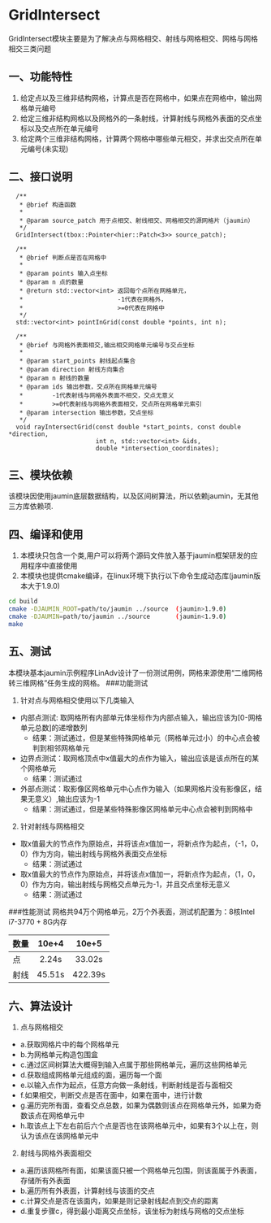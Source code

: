 # GridIntersect
GridIntersect模块主要是为了解决点与网格相交、射线与网格相交、网格与网格相交三类问题

## 一、功能特性
1. 给定点以及三维非结构网格，计算点是否在网格中，如果点在网格中，输出网格单元编号
2. 给定三维非结构网格以及网格外的一条射线，计算射线与网格外表面的交点坐标以及交点所在单元编号
3. 给定两个三维非结构网格，计算两个网格中哪些单元相交，并求出交点所在单元编号(未实现)

## 二、接口说明
```
  /**
   * @brief 构造函数
   *
   * @param source_patch 用于点相交、射线相交、网格相交的源网格片（jaumin）
   */
  GridIntersect(tbox::Pointer<hier::Patch<3>> source_patch);
```
```
  /**
   * @brief 判断点是否在网格中
   *
   * @param points 输入点坐标
   * @param n 点的数量
   * @return std::vector<int> 返回每个点所在网格单元，
   *                          -1代表在网格外，
   *                          >=0代表在网格中
   */
  std::vector<int> pointInGrid(const double *points, int n);
```
```
  /**
   * @brief 与网格外表面相交,输出相交网格单元编号与交点坐标
   *
   * @param start_points 射线起点集合
   * @param direction 射线方向集合
   * @param n 射线的数量
   * @param ids 输出参数，交点所在网格单元编号
   *        -1代表射线与网格外表面不相交，交点无意义
   *        >=0代表射线与网格外表面相交，交点所在网格单元索引
   * @param intersection 输出参数，交点坐标
   */
  void rayIntersectGrid(const double *start_points, const double *direction,
                        int n, std::vector<int> &ids,
                        double *intersection_coordinates);
```

## 三、模块依赖
该模块因使用jaumin底层数据结构，以及区间树算法，所以依赖jaumin，无其他三方库依赖项.

## 四、编译和使用
1. 本模块只包含一个类,用户可以将两个源码文件放入基于jaumin框架研发的应用程序中直接使用
2. 本模块也提供cmake编译，在linux环境下执行以下命令生成动态库(jaumin版本大于1.9.0)
```bash
cd build
cmake -DJAUMIN_ROOT=path/to/jaumin ../source  (jaumin>1.9.0)
cmake -DJAUMIN=path/to/jaumin ../source       (jaumin<1.9.0)
make 
```

## 五、测试
本模块基本jaumin示例程序LinAdv设计了一份测试用例，网格来源使用“二维网格转三维网格”任务生成的网格。
###功能测试
1. 针对点与网格相交使用以下几类输入
- 内部点测试: 取网格所有内部单元体坐标作为内部点输入，输出应该为[0-网格单元总数]的递增数列
  * 结果：测试通过，但是某些特殊网格单元（网格单元过小）的中心点会被判到相邻网格单元
- 边界点测试：取网格顶点中x值最大的点作为输入，输出应该是该点所在的某个网格单元
  * 结果：测试通过
- 外部点测试：取影像区网格单元中心点作为输入（如果网格片没有影像区，结果无意义）,输出应该为-1
  * 结果：测试通过，但是某些特殊影像区网格单元中心点会被判到网格中
2. 针对射线与网格相交
- 取x值最大的节点作为原始点，并将该点x值加一，将新点作为起点，（-1，0，0）作为方向，输出射线与网格外表面交点坐标
  * 结果：测试通过
- 取x值最大的节点作为原始点，并将该点x值加一，将新点作为起点，（1，0，0）作为方向，输出射线与网格交点单元为-1，并且交点坐标无意义
  * 结果：测试通过

###性能测试
网格共94万个网格单元，2万个外表面，测试机配置为：8核Intel i7-3770 + 8G内存

| 数量       |  10e+4  |  10e+5  |
| --------   | :-----: | :----:  |
| 点         |  2.24s  |  33.02s |
| 射线       |  45.51s | 422.39s |



## 六、算法设计
1. 点与网格相交
- a.获取网格片中的每个网格单元
- b.为网格单元构造包围盒
- c.通过区间树算法大概得到输入点属于那些网格单元，遍历这些网格单元
- d.获取组成网格单元组成的面，遍历每一个面
- e.以输入点作为起点，任意方向做一条射线，判断射线是否与面相交
- f.如果相交，判断交点是否在面中，如果在面中，进行计数
- g.遍历完所有面，查看交点总数，如果为偶数则该点在网格单元外，如果为奇数该点在网格单元中
- h.取该点上下左右前后六个点是否也在该网格单元中，如果有3个以上在，则认为该点在该网格单元中

2. 射线与网格外表面相交
- a.遍历该网格所有面，如果该面只被一个网格单元包围，则该面属于外表面，存储所有外表面
- b.遍历所有外表面，计算射线与该面的交点
- c.计算交点是否在该面内，如果是则记录射线起点到交点的距离
- d.重复步骤c，得到最小距离交点坐标，该坐标为射线与网格的交点坐标
